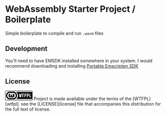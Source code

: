 # WebAssembly Starter Project / Boilerplate 

Simple boilerplate to compile and run `.wasm` files



## Development
You'll need to have EMSDK installed somewhere in your system. 
I would recommend downloading and installing 
[Portable Emscripten SDK](https://kripken.github.io/emscripten-site/docs/getting_started/downloads.html) 

## License 
![WTFPL Logo](/doc/img/wtfpl-badge-1.png) Project is made available under the terms of the [WTFPL][wtfpl]. 
see the [LICENSE][license] file that accompanies this distribution for the full text of license. 

